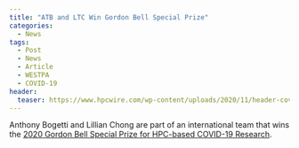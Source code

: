 ```yaml
---
title: "ATB and LTC Win Gordon Bell Special Prize"
categories:
  - News
tags:
  - Post
  - News
  - Article
  - WESTPA
  - COVID-19
header:
  teaser: https://www.hpcwire.com/wp-content/uploads/2020/11/header-covid-simulation.fw_-675x380.png
---
```

Anthony Bogetti and Lillian Chong are part of an international team that wins the [2020 Gordon Bell Special Prize for HPC-based COVID-19 Research](https://www.hpcwire.com/2020/11/19/gordon-bell-special-prize-goes-to-massive-sars-cov-2-simulation/).

